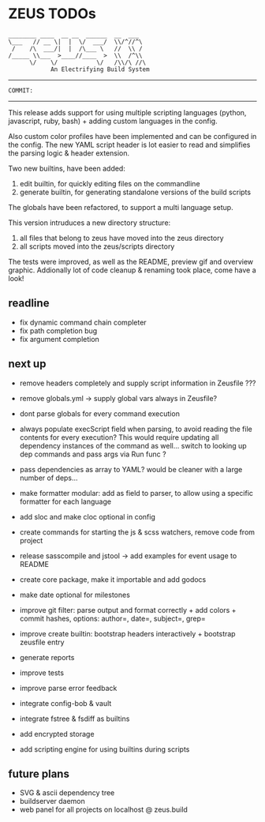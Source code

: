 # ZEUS TODOs

    ________ ____  __ __  ______  __  ___
    \___   // __ \|  |  \/  ___/  \\/^//^\
     /    /\  ___/|  |  /\___ \   //  \\ /
    /_____ \\___  >____//____  >  \\  /^\\
          \/    \/           \/   /\\/\ //\
                An Electrifying Build System

---------------------------------------------------------------------------------------
    COMMIT:
---------------------------------------------------------------------------------------

This release adds support for using multiple scripting languages (python, javascript, ruby, bash) + adding custom languages in the config.

Also custom color profiles have been implemented and can be configured in the config.
The new YAML script header is lot easier to read and simplifies the parsing logic & header extension.

Two new builtins, have been added:
1) edit builtin, for quickly editing files on the commandline
2) generate builtin, for generating standalone versions of the build scripts

The globals have been refactored, to support a multi language setup.

This version intruduces a new directory structure:
1) all files that belong to zeus have moved into the zeus directory
2) all scripts moved into the zeus/scripts directory

The tests were improved, as well as the README, preview gif and overview graphic.
Addionally lot of code cleanup & renaming took place, come have a look!

## readline

- fix dynamic command chain completer
- fix path completion bug
- fix argument completion

## next up

- remove headers completely and supply script information in Zeusfile ???
- remove globals.yml -> supply global vars always in Zeusfile?
- dont parse globals for every command execution
- always populate execScript field when parsing, to avoid reading the file contents for every execution? This would require updating all dependency instances of the command as well... switch to looking up dep commands and pass args via Run func ?
- pass dependencies as array to YAML? would be cleaner with a large number of deps...

- make formatter modular: add as field to parser, to allow using a specific formatter for each language
- add sloc and make cloc optional in config
- create commands for starting the js & scss watchers, remove code from project
- release sasscompile and jstool -> add examples for event usage to README
- create core package, make it importable and add godocs

- make date optional for milestones
- improve git filter: parse output and format correctly + add colors + commit hashes, options: author=, date=, subject=, grep=
- improve create builtin: bootstrap headers interactively + bootstrap zeusfile entry

- generate reports
- improve tests
- improve parse error feedback

- integrate config-bob & vault
- integrate fstree & fsdiff as builtins
- add encrypted storage
- add scripting engine for using builtins during scripts


## future plans

- SVG & ascii dependency tree
- buildserver daemon
- web panel for all projects on localhost @ zeus.build